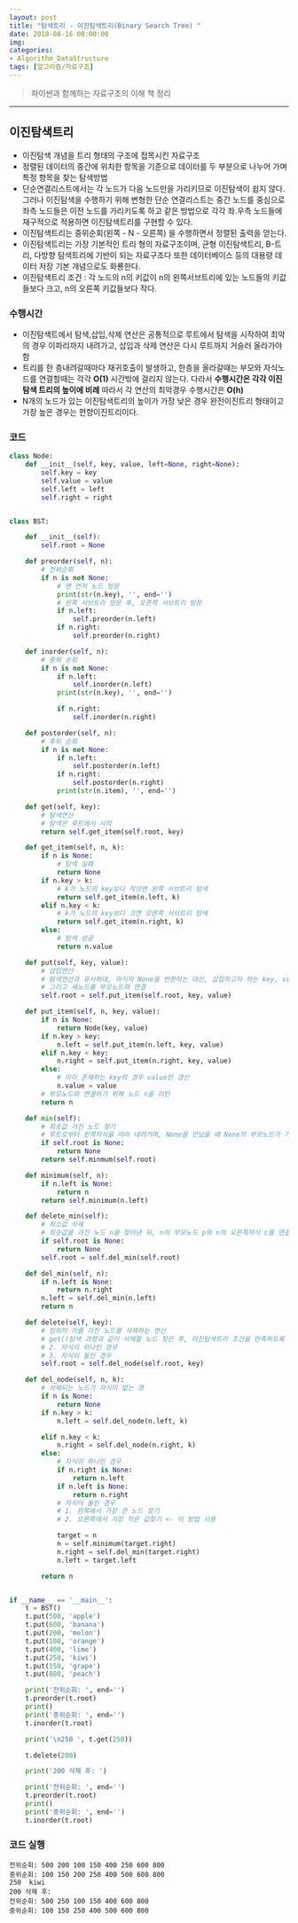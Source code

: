 ```yaml
---
layout: post
title: "탐색트리 - 이진탐색트리(Binary Search Tree) "
date: 2018-08-16 00:00:00
img:
categories:
- Algorithm_DataStructure
tags: [알고리즘/자료구조]
---
```

> 파이썬과 함께하는 자료구조의 이해 책 정리

----

## 이진탐색트리
- 이진탐색 개념을 트리 형태의 구조에 접목시킨 자료구조
- 정렬된 데이터의 중간에 위치한 항목을 기준으로 데이터를 두 부분으로 나누어 가며 특정 항목을 찾는 탐색방법
- 단순연결리스트에서는 각 노드가 다음 노드만을 가리키므로 이진탐색이 쉽지 않다. 그러나 이진탐색을 수행하기 위해 변형한 단순 연결리스트는 중간 노드를 중심으로 좌측 노드들은 이전 노드를 가리키도록 하고 같은 방법으로 각각 좌.우측 노드들에 재구적으로 적용하면 이진탐색트리를 구현할 수 있다.
- 이진탐색트리는 중위순회(왼쪽 - N - 오른쪽) 을 수행하면서 정렬된 출력을 얻는다.
- 이진탐색트리는 가장 기본적인 트리 형의 자료구조이며, 균형 이진탐색트리, B-트리, 다방향 탐색트리에 기반이 되는 자료구조다 또한 데이터베이스 등의 대용량 데이터 저장 기본 개념으로도 화룡한다.
- 이진탐색트리 조건 : 각 노드의 n의 키값이 n의 왼쪽서브트리에 있는 노드들의 키값들보다 크고, n의 오른쪽 키값들보다 작다.

### 수행시간
- 이진탐색트에서 탐색,삽입,삭제 연산은 공통적으로 루트에서 탐색을 시작하여 최악의 경우 이파리까지 내려가고, 삽입과 삭제 연산은 다시 루트까지 거슬러 올라가야 함
- 트리를 한 층내려갈때마다 재귀호출이 발생하고, 한층을 올라갈때는 부모와 자식노드를 연결할때는 각각 **O(1)** 시간밖에 걸리지 않는다. 다라서 **수행시간은 각각 이진탐색 트리의 높이에 비례** 따라서 각 연산의 최악경우 수행시간은 **O(h)**
- N개의 노드가 있는 이진탐색트리의 높이가 가장 낮은 경우 완전이진트리 형태이고 가장 높은 경우는 편향이진트리이다.

### 코드
```python
class Node:
    def __init__(self, key, value, left=None, right=None):
        self.key = key
        self.value = value
        self.left = left
        self.right = right


class BST:

    def __init__(self):
        self.root = None

    def preorder(self, n):
        # 전위순회
        if n is not None:
            # 맨 먼저 노드 방문
            print(str(n.key), '', end='')
            # 왼쪽 서브트리 방문 후, 오른쪽 서브트리 방문
            if n.left:
                self.preorder(n.left)
            if n.right:
                self.preorder(n.right)

    def inorder(self, n):
        # 중위 순회
        if n is not None:
            if n.left:
                self.inorder(n.left)
            print(str(n.key), '', end='')

            if n.right:
                self.inorder(n.right)

    def postorder(self, n):
        # 후위 순회
        if n is not None:
            if n.left:
                self.postorder(n.left)
            if n.right:
                self.postorder(n.right)
            print(str(n.item), '', end='')

    def get(self, key):
        # 탐색연산
        # 탐색은 루트에서 시작
        return self.get_item(self.root, key)

    def get_item(self, n, k):
        if n is None:
            # 탐색 실패
            return None
        if n.key > k:
            # k가 노드의 key보다 작으면 왼쪽 서브트리 탐색
            return self.get_item(n.left, k)
        elif n.key < k:
            # k가 노드의 key보다 크면 오른쪽 서브트리 탐색
            return self.get_item(n.right, k)
        else:
            # 탐색 성공
            return n.value

    def put(self, key, value):
        # 삽입연산
        # 탐색연산과 유사하데, 마지막 None을 반환하는 대신, 삽입하고자 하는 key, value 를 갖는 새로운 노드를 생성
        # 그리고 새노드를 부모노드와 연결
        self.root = self.put_item(self.root, key, value)

    def put_item(self, n, key, value):
        if n is None:
            return Node(key, value)
        if n.key > key:
            n.left = self.put_item(n.left, key, value)
        elif n.key < key:
            n.right = self.put_item(n.right, key, value)
        else:
            # 이미 존재하는 key의 경우 value만 갱신
            n.value = value
        # 부모노드와 연결하기 위해 노드 n을 리턴
        return n

    def min(self):
        # 최솟값 가진 노드 찾기
        # 루트로부터 왼쪽자식을 따라 내려가며, None을 만났을 때 None의 부모노드가 가진 Key가 최솟값
        if self.root is None:
            return None
        return self.minmum(self.root)

    def minimum(self, n):
        if n.left is None:
            return n
        return self.minimum(n.left)

    def delete_min(self):
        # 최소값 삭제
        # 최솟값을 가진 노드 n을 찾아낸 뒤, n의 부모노드 p와 n의 오른쪽자식 c를 연결
        if self.root is None:
            return None
        self.root = self.del_min(self.root)

    def del_min(self, n):
        if n.left is None:
            return n.right
        n.left = self.del_min(n.left)
        return n

    def delete(self, key):
        # 임의의 키를 가진 노드를 삭제하는 연산
        # get()탐색 과정과 같이 삭제할 노드 찾은 후, 이진탐색트리 조건을 만족하도록 삭제된 노드를 부모노드와 자식노드들 연결해야함
        # 2. 자식이 하나인 경우
        # 3. 자식이 둘인 경우
        self.root = self.del_node(self.root, key)

    def del_node(self, n, k):
        # 삭제되는 노드가 자식이 없는 경
        if n is None:
            return None
        if n.key > k:
            n.left = self.del_node(n.left, k)

        elif n.key < k:
            n.right = self.del_node(n.right, k)
        else:
            # 자식이 하나인 경우
            if n.right is None:
                return n.left
            if n.left is None:
                return n.right
            # 자식이 둘인 경우
            # 1. 왼쪽에서 가장 큰 노드 찾기
            # 2. 오른쪽에서 가장 작은 값찾기 <- 이 방법 사용

            target = n
            n = self.minimum(target.right)
            n.right = self.del_min(target.right)
            n.left = target.left

        return n


if __name__ == '__main__':
    t = BST()
    t.put(500, 'apple')
    t.put(600, 'banana')
    t.put(200, 'melon')
    t.put(100, 'orange')
    t.put(400, 'lime')
    t.put(250, 'kiwi')
    t.put(150, 'grape')
    t.put(800, 'peach')

    print('전위순회: ', end='')
    t.preorder(t.root)
    print()
    print('중위순회: ', end='')
    t.inorder(t.root)

    print('\n250 ', t.get(250))

    t.delete(200)

    print('200 삭제 후: ')

    print('전위순회: ', end='')
    t.preorder(t.root)
    print()
    print('중위순회: ', end='')
    t.inorder(t.root)


```

### 코드 실행
```console
전위순회: 500 200 100 150 400 250 600 800
중위순회: 100 150 200 250 400 500 600 800
250  kiwi
200 삭제 후:
전위순회: 500 250 100 150 400 600 800
중위순회: 100 150 250 400 500 600 800
```

